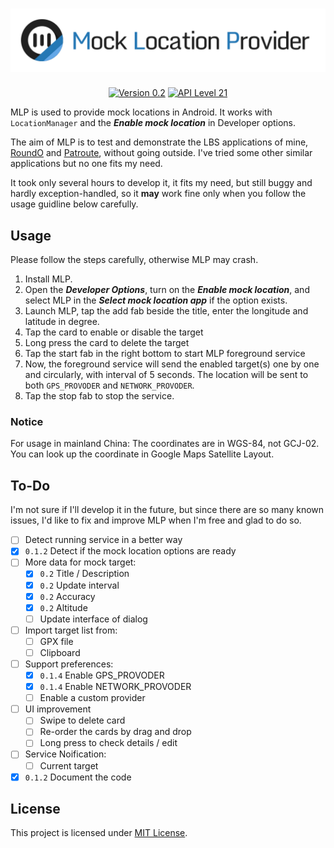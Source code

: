 <h1 align=center><a href="#"><img src="./Resource/Banner.svg" alt="Banner"></a></h1>
<p align=center>
    <a href="./CHANGELOG.md"><img alt="Version 0.2" src="https://img.shields.io/badge/version-0.2-orange.svg"/></a>
    <a href="https://www.android.com/versions/lollipop-5-0/"><img alt="API Level 21" src="https://img.shields.io/badge/API_Level-21-A4C639.svg"/></a>
</p>

MLP is used to provide mock locations in Android. It works with `LocationManager` and the ***Enable mock location*** in Developer options.

The aim of MLP is to test and demonstrate the LBS applications of mine,  [RoundO](https://github.com/lucka-me/RoundO-android "GitHub") and [Patroute](https://github.com/lucka-me/Patroute-android "GitHub"), without going outside. I've tried some other similar applications but no one fits my need.

It took only several hours to develop it, it fits my need, but still buggy and hardly exception-handled, so it **may** work fine only when you follow the usage guidline below carefully.

## Usage
Please follow the steps carefully, otherwise MLP may crash.

1. Install MLP.
2. Open the ***Developer Options***, turn on the ***Enable mock location***, and select MLP in the ***Select mock location app*** if the option exists.
3. Launch MLP, tap the add fab beside the title, enter the longitude and latitude in degree.
4. Tap the card to enable or disable the target
5. Long press the card to delete the target
6. Tap the start fab in the right bottom to start MLP foreground service
7. Now, the foreground service will send the enabled target(s) one by one and circularly, with interval of 5 seconds. The location will be sent to both `GPS_PROVODER` and `NETWORK_PROVODER`.
8. Tap the stop fab to stop the service.

### Notice
For usage in mainland China: The coordinates are in WGS-84, not GCJ-02. You can look up the coordinate in Google Maps Satellite Layout.

## To-Do
I'm not sure if I'll develop it in the future, but since there are so many known issues, I'd like to fix and improve MLP when I'm free and glad to do so.

- [ ] Detect running service in a better way
- [x] `0.1.2` Detect if the mock location options are ready
- [ ] More data for mock target:
  - [x] `0.2` Title / Description
  - [x] `0.2` Update interval
  - [x] `0.2` Accuracy
  - [x] `0.2` Altitude
  - [ ] Update interface of dialog
- [ ] Import target list from:
  - [ ] GPX file
  - [ ] Clipboard
- [ ] Support preferences:
  - [x] `0.1.4` Enable GPS_PROVODER
  - [x] `0.1.4` Enable NETWORK_PROVODER
  - [ ] Enable a custom provider
- [ ] UI improvement
  - [ ] Swipe to delete card
  - [ ] Re-order the cards by drag and drop
  - [ ] Long press to check details / edit
- [ ] Service Noification:
  - [ ] Current target
- [x] `0.1.2` Document the code

## License
This project is licensed under [MIT License](./LICENSE).
